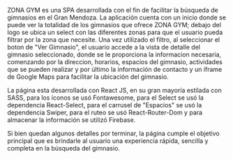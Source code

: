 

ZONA GYM es una SPA desarrollada con el fin de facilitar la búsqueda de gimnasios en el Gran Mendoza.
La aplicación cuenta con un inicio donde se puede ver la totalidad de los gimnasios que ofrece ZONA GYM; debajo del logo se ubica un select con las diferentes zonas para que el usuario pueda filtrar por la zona que necesite.
Una vez utilizado el filtro, al seleccionar el boton de "Ver Gimnasio", el usuario accede a la vista de detalle del gimnasio seleccionado, donde se le proporciona la informacion necesaria, comenzando por la direccion, horarios, espacios del gimnasio, actividades que se pueden realizar y por último la información de contacto y un iframe de Google Maps para facilitar la ubicación del gimnasio.

La página esta desarrollada con React JS, en su gran mayoría estilada con SASS, para los íconos se usó Fontawesome, para el Select se usó la dependencia React-Select, para el carrusel de "Espacios" se usó la dependencia Swiper, para el ruteo se usó React-Router-Dom y para almacenar la información se utilizó Firebase.

Si bien quedan algunos detalles por terminar, la página cumple el objetivo principal que es brindarle al usuario una experiencia rápida, sencilla y completa en la búsqueda del gimnasio.
